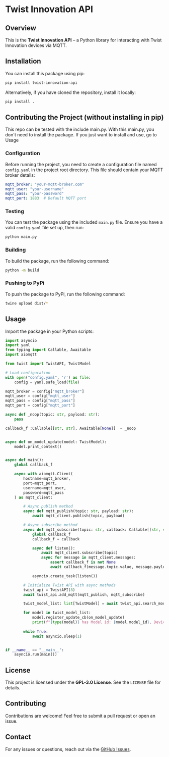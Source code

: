 # Twist Innovation API

## Overview
This is the **Twist Innovation API** – a Python library for interacting with Twist Innovation devices via MQTT.

## Installation

You can install this package using pip:

```bash
pip install twist-innovation-api
```

Alternatively, if you have cloned the repository, install it locally:

```bash
pip install .
```

## Contributing the Project (without installing in pip)
This repo can be tested with the include main.py. With this main.py, you don't need to install the package. If you just want to install and use, go to Usage
### Configuration
Before running the project, you need to create a configuration file named `config.yaml` in the project root directory. This file should contain your MQTT broker details:

```yaml
mqtt_broker: "your-mqtt-broker.com"
mqtt_user: "your-username"
mqtt_pass: "your-password"
mqtt_port: 1883  # Default MQTT port
```
### Testing
You can test the package using the included `main.py` file. Ensure you have a valid `config.yaml` file set up, then run:

```bash
python main.py
```

### Building
To build the package, run the following command:

```bash
python -m build
```

### Pushing to PyPi
To push the package to PyPi, run the following command:

```bash
twine upload dist/*
```



## Usage

Import the package in your Python scripts:

```python
import asyncio
import yaml
from typing import Callable, Awaitable
import aiomqtt

from twist import TwistAPI, TwistModel

# Load configuration
with open("config.yaml", 'r') as file:
    config = yaml.safe_load(file)

mqtt_broker = config["mqtt_broker"]
mqtt_user = config["mqtt_user"]
mqtt_pass = config["mqtt_pass"]
mqtt_port = config["mqtt_port"]

async def _noop(topic: str, payload: str):
    pass

callback_f :Callable[[str, str], Awaitable[None]]  = _noop


async def on_model_update(model: TwistModel):
    model.print_context()


async def main():
    global callback_f

    async with aiomqtt.Client(
        hostname=mqtt_broker,
        port=mqtt_port,
        username=mqtt_user,
        password=mqtt_pass
    ) as mqtt_client:

        # Async publish method
        async def mqtt_publish(topic: str, payload: str):
            await mqtt_client.publish(topic, payload)

        # Async subscribe method
        async def mqtt_subscribe(topic: str, callback: Callable[[str, str], None]):
            global callback_f
            callback_f = callback

            async def listen():
                await mqtt_client.subscribe(topic)
                async for message in mqtt_client.messages:
                    assert callback_f is not None
                    await callback_f(message.topic.value, message.payload.decode())

            asyncio.create_task(listen())

        # Initialize Twist API with async methods
        twist_api = TwistAPI(8)
        await twist_api.add_mqtt(mqtt_publish, mqtt_subscribe)

        twist_model_list: list[TwistModel] = await twist_api.search_models()

        for model in twist_model_list:
            model.register_update_cb(on_model_update)
            print(f"{type(model)} has Model id: {model.model_id}, Device id: {model.parent_device.twist_id}")
            
        while True:
            await asyncio.sleep(1)


if __name__ == "__main__":
    asyncio.run(main())

```

## License
This project is licensed under the **GPL-3.0 License**. See the `LICENSE` file for details.

## Contributing
Contributions are welcome! Feel free to submit a pull request or open an issue.

## Contact
For any issues or questions, reach out via the [GitHub Issues](https://github.com/twist-innovation/twist-innovation-api/issues).

